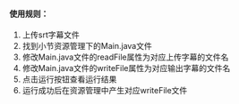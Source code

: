 #### 使用规则：
1. 上传srt字幕文件
2. 找到小节资源管理下的Main.java文件
3. 修改Main.java文件的readFile属性为对应上传字幕的文件名
4. 修改Main.java文件的writeFile属性为对应输出字幕的文件名
4. 点击运行按钮查看运行结果
5. 运行成功后在资源管理中产生对应writeFile文件